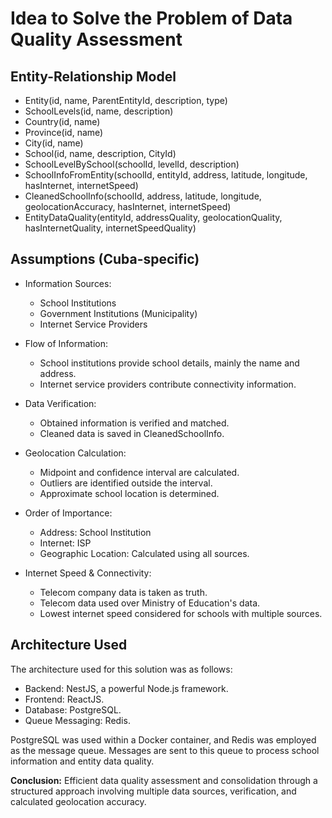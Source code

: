 # Idea to Solve the Problem of Data Quality Assessment

## Entity-Relationship Model

- Entity(id, name, ParentEntityId, description, type)
- SchoolLevels(id, name, description)
- Country(id, name)
- Province(id, name)
- City(id, name)
- School(id, name, description, CityId)
- SchoolLevelBySchool(schoolId, levelId, description)
- SchoolInfoFromEntity(schoolId, entityId, address, latitude, longitude, hasInternet, internetSpeed)
- CleanedSchoolInfo(schoolId, address, latitude, longitude, geolocationAccuracy, hasInternet, internetSpeed)
- EntityDataQuality(entityId, addressQuality, geolocationQuality, hasInternetQuality, internetSpeedQuality)

## Assumptions (Cuba-specific)

- Information Sources:
  - School Institutions
  - Government Institutions (Municipality)
  - Internet Service Providers

- Flow of Information:
  - School institutions provide school details, mainly the name and address.
  - Internet service providers contribute connectivity information.

- Data Verification:
  - Obtained information is verified and matched.
  - Cleaned data is saved in CleanedSchoolInfo.

- Geolocation Calculation:
  - Midpoint and confidence interval are calculated.
  - Outliers are identified outside the interval.
  - Approximate school location is determined.

- Order of Importance:
  - Address: School Institution
  - Internet: ISP
  - Geographic Location: Calculated using all sources.

- Internet Speed & Connectivity:
  - Telecom company data is taken as truth.
  - Telecom data used over Ministry of Education's data.
  - Lowest internet speed considered for schools with multiple sources.

## Architecture Used

The architecture used for this solution was as follows:

- Backend: NestJS, a powerful Node.js framework.
- Frontend: ReactJS.
- Database: PostgreSQL.
- Queue Messaging: Redis.

PostgreSQL was used within a Docker container, and Redis was employed as the message queue. Messages are sent to this queue to process school information and entity data quality.



**Conclusion:**
Efficient data quality assessment and consolidation through a structured approach involving multiple data sources, verification, and calculated geolocation accuracy.
